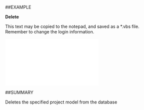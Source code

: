 
##EXAMPLE

**Delete**

This text may be copied to the notepad, and saved as a *.vbs file. Remember to change the login information.

![](..\..\Examples\vbs\SOProject.Delete.vbs.txt)


##SUMMARY

Deletes the specified project model from the database

